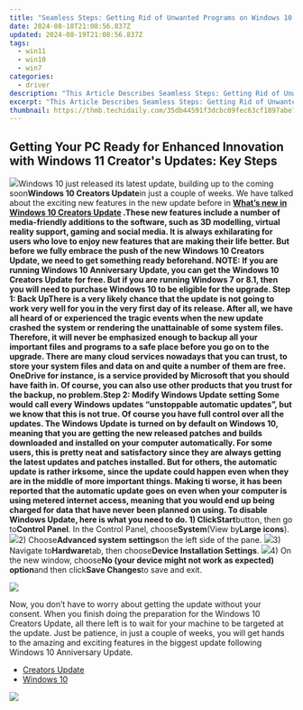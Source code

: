```yaml
---
title: "Seamless Steps: Getting Rid of Unwanted Programs on Windows 10 Devices"
date: 2024-08-18T21:08:56.837Z
updated: 2024-08-19T21:08:56.837Z
tags:
  - win11
  - win10
  - win7
categories:
  - driver
description: "This Article Describes Seamless Steps: Getting Rid of Unwanted Programs on Windows 10 Devices"
excerpt: "This Article Describes Seamless Steps: Getting Rid of Unwanted Programs on Windows 10 Devices"
thumbnail: https://thmb.techidaily.com/35db44591f3dcbc09fec63cf1897abe760727c167b28e2d4a0f6ad0bbea5b61b.jpg
---
```


## Getting Your PC Ready for Enhanced Innovation with Windows 11 Creator's Updates: Key Steps

![](https://images.drivereasy.com/wp-content/uploads/2017/03/img_58d3451c8954f.jpg)Windows 10 just released its latest update, building up to the coming soon**Windows 10 Creators Update**in just a couple of weeks. We have talked about the exciting new features in the new update before in **[What’s new in Windows 10 Creators Update](https://tools.techidaily.com/drivereasy/download/) .**These new features include a number of media-friendly additions to the software, such as 3D modelling, virtual reality support, gaming and social media. It is always exhilarating for users who love to enjoy new features that are making their life better. But before we fully embrace the push of the new Windows 10 Creators Update, we need to get something ready beforehand. **NOTE**: If you are running Windows 10 Anniversary Update, you can get the Windows 10 Creators Update for free. But if you are running Windows 7 or 8.1, then you will need to purchase Windows 10 to be eligible for the upgrade. **Step 1: Back Up**There is a very likely chance that the update is not going to work very well for you in the very first day of its release. After all, we have all heard of or experienced the tragic events when the new update crashed the system or rendering the unattainable of some system files. Therefore, it will never be emphasized enough to backup all your important files and programs to a safe place before you go on to the upgrade. There are many cloud services nowadays that you can trust, to store your system files and data on and quite a number of them are free. OneDrive for instance, is a service provided by Microsoft that you should have faith in. Of course, you can also use other products that you trust for the backup, no problem.**Step 2: Modify Windows Update setting** Some would call every Windows updates “unstoppable automatic updates”, but we know that this is not true. Of course you have full control over all the updates. The Windows Update is turned on by default on Windows 10, meaning that you are getting the new released patches and builds downloaded and installed on your computer automatically. For some users, this is pretty neat and satisfactory since they are always getting the latest updates and patches installed. But for others, the automatic update is rather irksome, since the update could happen even when they are in the middle of more important things. Making ti worse, it has been reported that the automatic update goes on even when your computer is using metered internet access, meaning that you would end up being charged for data that have never been planned on using. To disable Windows Update, here is what you need to do. 1) Click**Start**button, then go to**Control Panel**. In the Control Panel, choose**System**(View by**Large icons**). ![](https://images.drivereasy.com/wp-content/uploads/2017/03/img_58d37b6223434.jpg)2) Choose**Advanced system settings**on the left side of the pane. ![](https://images.drivereasy.com/wp-content/uploads/2017/03/img_58d37ccdb3563.jpg)3) Navigate to**Hardware**tab, then choose**Device Installation Settings**. ![](https://images.drivereasy.com/wp-content/uploads/2017/03/img_58d37dffc0d4c.jpg)4) On the new window, choose**No (your device might not work as expected) option**and then click**Save Changes**to save and exit.

![](https://images.drivereasy.com/wp-content/uploads/2017/03/img_58d37e7c2bf99.jpg)

Now, you don’t have to worry about getting the update without your consent. When you finish doing the preparation for the Windows 10 Creators Update, all there left is to wait for your machine to be targeted at the update. Just be patience, in just a couple of weeks, you will get hands to the amazing and exciting features in the biggest update following Windows 10 Anniversary Update.

* [Creators Update](https://tools.techidaily.com/drivereasy/download/)
* [Windows 10](https://tools.techidaily.com/drivereasy/download/)

<ins class="adsbygoogle"
     style="display:block"
     data-ad-format="autorelaxed"
     data-ad-client="ca-pub-7571918770474297"
     data-ad-slot="1223367746"></ins>



<ins class="adsbygoogle"
     style="display:block"
     data-ad-client="ca-pub-7571918770474297"
     data-ad-slot="8358498916"
     data-ad-format="auto"
     data-full-width-responsive="true"></ins>



<!-- affiliate ads begin -->
<a href="https://secure.2checkout.com/order/checkout.php?PRODS=4615471&QTY=1&AFFILIATE=108875&CART=1"><img src="https://images.wondershare.com/affiliate-image/affiliate_banners_en/max_782x90.png" border="0"></a>
<!-- affiliate ads end -->
